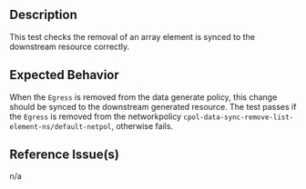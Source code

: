 ## Description

This test checks the removal of an array element is synced to the downstream resource correctly.

## Expected Behavior

When the `Egress` is removed from the data generate policy, this change should be synced to the downstream generated resource. The test passes if the `Egress` is removed from the networkpolicy `cpol-data-sync-remove-list-element-ns/default-netpol`, otherwise fails.

## Reference Issue(s)

n/a